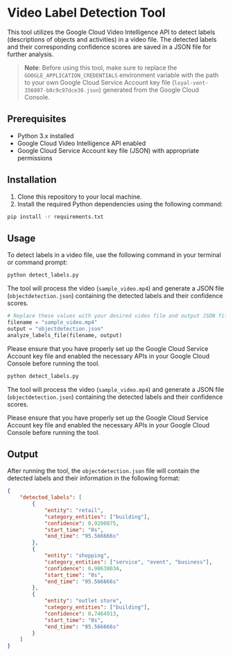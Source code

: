 # Video Label Detection Tool

This tool utilizes the Google Cloud Video Intelligence API to detect labels (descriptions of objects and activities) in a video file. The detected labels and their corresponding confidence scores are saved in a JSON file for further analysis.

> **Note**: Before using this tool, make sure to replace the `GOOGLE_APPLICATION_CREDENTIALS` environment variable with the path to your own Google Cloud Service Account key file (`loyal-vent-356807-b0c9c97dce30.json`) generated from the Google Cloud Console.

## Prerequisites

- Python 3.x installed
- Google Cloud Video Intelligence API enabled
- Google Cloud Service Account key file (JSON) with appropriate permissions

## Installation

1. Clone this repository to your local machine.
2. Install the required Python dependencies using the following command:

```bash
pip install -r requirements.txt
```

## Usage

To detect labels in a video file, use the following command in your terminal or command prompt:

```bash
python detect_labels.py
```

The tool will process the video (`sample_video.mp4`) and generate a JSON file (`objectdetection.json`) containing the detected labels and their confidence scores.

```python
# Replace these values with your desired video file and output JSON file paths
filename = "sample_video.mp4"
output = "objectdetection.json"
analyze_labels_file(filename, output)
```

Please ensure that you have properly set up the Google Cloud Service Account key file and enabled the necessary APIs in your Google Cloud Console before running the tool.

```bash
python detect_labels.py
```

The tool will process the video (`sample_video.mp4`) and generate a JSON file (`objectdetection.json`) containing the detected labels and their confidence scores.

Please ensure that you have properly set up the Google Cloud Service Account key file and enabled the necessary APIs in your Google Cloud Console before running the tool.

## Output

After running the tool, the `objectdetection.json` file will contain the detected labels and their information in the following format:

```json
{
    "detected_labels": [
        {
            "entity": "retail",
            "category_entities": ["building"],
            "confidence": 0.9200875,
            "start_time": "0s",
            "end_time": "95.566666s"
        },
        {
            "entity": "shopping",
            "category_entities": ["service", "event", "business"],
            "confidence": 0.98638034,
            "start_time": "0s",
            "end_time": "95.566666s"
        },
        {
            "entity": "outlet store",
            "category_entities": ["building"],
            "confidence": 0.7464913,
            "start_time": "0s",
            "end_time": "95.566666s"
        }
    ]
}
```
